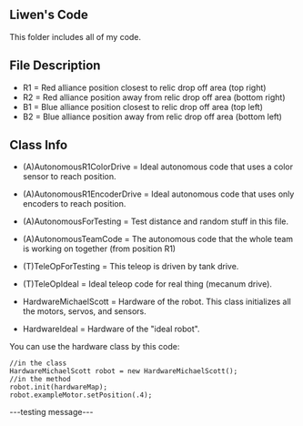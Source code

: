 ## Liwen's Code

This folder includes all of my code. 

## File Description
* R1 = Red alliance position closest to relic drop off area (top right)
* R2 = Red alliance position away from relic drop off area (bottom right)
* B1 = Blue alliance position closest to relic drop off area (top left)
* B2 = Blue alliance position away from relic drop off area (bottom left)

## Class Info
* (A)AutonomousR1ColorDrive = Ideal autonomous code that uses a color sensor to reach position.
* (A)AutonomousR1EncoderDrive = Ideal autonomous code that uses only encoders to reach position.
* (A)AutonomousForTesting = Test distance and random stuff in this file.
* (A)AutonomousTeamCode = The autonomous code that the whole team is working on together (from position R1)

* (T)TeleOpForTesting = This teleop is driven by tank drive.
* (T)TeleOpIdeal = Ideal teleop code for real thing (mecanum drive).

* HardwareMichaelScott = Hardware of the robot. This class initializes all the motors, servos, and sensors.
* HardwareIdeal = Hardware of the "ideal robot".

You can use the hardware class by this code:
```
//in the class
HardwareMichaelScott robot = new HardwareMichaelScott();
//in the method
robot.init(hardwareMap);
robot.exampleMotor.setPosition(.4);
```

---testing message---